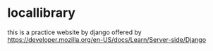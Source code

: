 # locallibrary

this is a practice website by django offered by https://developer.mozilla.org/en-US/docs/Learn/Server-side/Django
